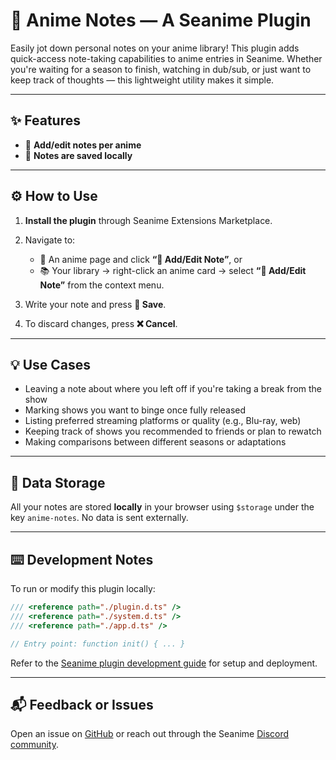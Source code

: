 # 📝 Anime Notes — A Seanime Plugin

Easily jot down personal notes on your anime library! This plugin adds quick-access note-taking capabilities to anime entries in Seanime. Whether you're waiting for a season to finish, watching in dub/sub, or just want to keep track of thoughts — this lightweight utility makes it simple.

---

## ✨ Features

* 📝 **Add/edit notes per anime**
* 📌 **Notes are saved locally**

---

## ⚙️ How to Use

1. **Install the plugin** through Seanime Extensions Marketplace.
2. Navigate to:

   * 🔘 An anime page and click **“📝 Add/Edit Note”**, or
   * 📚 Your library → right-click an anime card → select **“📝 Add/Edit Note”** from the context menu.
3. Write your note and press **📂 Save**.
4. To discard changes, press **❌ Cancel**.

---

## 💡 Use Cases

* Leaving a note about where you left off if you're taking a break from the show
* Marking shows you want to binge once fully released
* Listing preferred streaming platforms or quality (e.g., Blu-ray, web)
* Keeping track of shows you recommended to friends or plan to rewatch
* Making comparisons between different seasons or adaptations

---

## 📂 Data Storage

All your notes are stored **locally** in your browser using `$storage` under the key `anime-notes`. No data is sent externally.

---

## ⌨️ Development Notes

To run or modify this plugin locally:

```ts
/// <reference path="./plugin.d.ts" />
/// <reference path="./system.d.ts" />
/// <reference path="./app.d.ts" />

// Entry point: function init() { ... }
```

Refer to the [Seanime plugin development guide](https://seanime.gitbook.io/seanime-extensions/plugins/introduction) for setup and deployment.

---

## 📬 Feedback or Issues

Open an issue on [GitHub](https://github.com/faddix/anime-notes/issues) or reach out through the Seanime [Discord community](https://discord.gg/3AuhRGqUqh).
